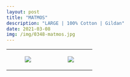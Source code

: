 ```yaml
---
layout: post
title: "MATMOS"
description: "LARGE | 100% Cotton | Gildan"
date: 2021-03-08
img: /img/0348-matmos.jpg
---
```




<table style="width:100%;"><tr><td style="vertical-align:top;">
      <figure class="tmblr-full" data-orig-height="2048" data-orig-width="1365" data-orig-src="https://concertshirts.netlify.app/shirts/0348/0348-01.jpg"><img src="https://64.media.tumblr.com/d791eb8cff0d7e204f6380934cd7fa2e/be177e1403e41596-d7/s540x810/775d4a4aed5052b49f9c803ce6fa20be8b31a0f6.jpg" data-orig-height="2048" data-orig-width="1365" data-orig-src="https://concertshirts.netlify.app/shirts/0348/0348-01.jpg"/></figure></td>
    <td style="vertical-align:top;">
      <figure class="tmblr-full" data-orig-height="2048" data-orig-width="1365" data-orig-src="https://concertshirts.netlify.app/shirts/0348/0348-02.jpg"><img src="https://64.media.tumblr.com/72a1f05b3db23a0dc600daec1b333a2f/be177e1403e41596-21/s540x810/0a129ea421df5332c5e93c66f29236d15d25a57d.jpg" data-orig-height="2048" data-orig-width="1365" data-orig-src="https://concertshirts.netlify.app/shirts/0348/0348-02.jpg"/></figure></td>
  </tr></table>
